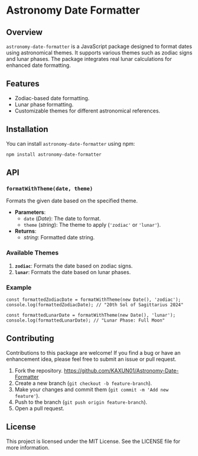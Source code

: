 # Astronomy Date Formatter

## Overview

`astronomy-date-formatter` is a JavaScript package designed to format dates using astronomical themes. It supports various themes such as zodiac signs and lunar phases. The package integrates real lunar calculations for enhanced date formatting.

## Features
 - Zodiac-based date formatting.
 - Lunar phase formatting.
 - Customizable    themes for different astronomical references.

## Installation

You can install `astronomy-date-formatter` using npm:

    npm install astronomy-date-formatter
## API

### `formatWithTheme(date, theme)`

Formats the given date based on the specified theme.

-   **Parameters**:
    -   `date` (_Date_): The date to format.
    -   `theme` (_string_): The theme to apply (`'zodiac'` or `'lunar'`).
-   **Returns**:
    -   _string_: Formatted date string.

### Available Themes

1.  **`zodiac`**: Formats the date based on zodiac signs.
2.  **`lunar`**: Formats the date based on lunar phases.

### Example

    const formattedZodiacDate = formatWithTheme(new Date(), 'zodiac');
    console.log(formattedZodiacDate); // "20th Sol of Sagittarius 2024"
    
    const formattedLunarDate = formatWithTheme(new Date(), 'lunar');
    console.log(formattedLunarDate); // "Lunar Phase: Full Moon"

## Contributing

Contributions to this package are welcome! If you find a bug or have an enhancement idea, please feel free to submit an issue or pull request.

1.  Fork the repository.  https://github.com/KAXUN01/Astronomy-Date-Formatter
2.  Create a new branch (`git checkout -b feature-branch`).
3.  Make your changes and commit them (`git commit -m 'Add new feature'`).
4.  Push to the branch (`git push origin feature-branch`).
5.  Open a pull request.

## License

This project is licensed under the MIT License. See the LICENSE file for more information.
